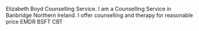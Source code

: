 Elizabeth Boyd Counselling Service.
I am a Counselling Service in Banbridge Northern Ireland.
I offer counselling and therapy for reasonable price
EMDR
BSFT
CBT
